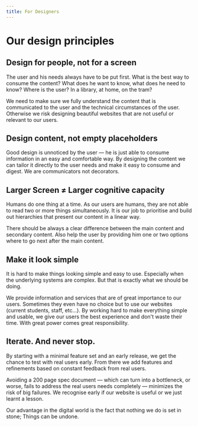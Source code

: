 ```yaml
---
title: For Designers
---
```


# Our design principles

## Design for people, not for a screen
The user and his needs always have to be put first. What is the best way to consume the content? What does he want to know, what does he need to know? Where is the user? In a library, at home, on the tram?

We need to make sure we fully understand the content that is communicated to the user and the technical circumstances of the user. Otherwise we risk designing beautiful websites that are not useful or relevant to our users.

## Design content, not empty placeholders
Good design is unnoticed by the user — he is just able to consume information in an easy and comfortable way. By designing the content we can tailor it directly to the user needs and make it easy to consume and digest. We are communicators not decorators.

## Larger Screen ≠ Larger cognitive capacity
Humans do one thing at a time. As our users are humans, they are not able to read two or more things simultaneously. It is our job to prioritise and build out hierarchies that present our content in a linear way.

There should be always a clear difference between the main content and secondary content. Also help the user by providing him one or two options where to go next after the main content.


## Make it look simple
It is hard to make things looking simple and easy to use. Especially when the underlying systems are complex. But that is exactly what we should be doing.

We provide information and services that are of great importance to our users. Sometimes they even have no choice but to use our websites (current students, staff, etc...). By working hard to make everything simple and usable, we give our users the best experience and don't waste their time. With great power comes great responsibility.


## Iterate. And never stop.
By starting with a minimal feature set and an early release, we get the chance to test with real users early. From there we add features and refinements based on constant feedback from real users.

Avoiding a 200 page spec document — which can turn into a bottleneck, or worse, fails to address the real users needs completely — minimizes the risk of big failures. We recognise early if our website is useful or we just learnt a lesson.

Our advantage in the digital world is the fact that nothing we do is set in stone; Things can be undone.